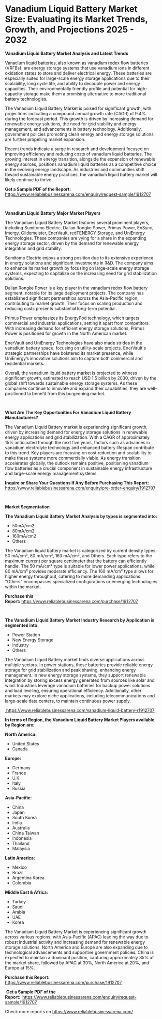 <p><h1>Vanadium Liquid Battery Market Size: Evaluating its Market Trends, Growth, and Projections 2025 - 2032</h1></p><p><strong>Vanadium Liquid Battery Market Analysis and Latest Trends</strong></p>
<p><p>Vanadium liquid batteries, also known as vanadium redox flow batteries (VRFBs), are energy storage systems that use vanadium ions in different oxidation states to store and deliver electrical energy. These batteries are especially suited for large-scale energy storage applications due to their scalability, long cycle life, and ability to decouple power and energy capacities. Their environmentally friendly profile and potential for high-capacity storage make them a promising alternative to more traditional battery technologies.</p><p>The Vanadium Liquid Battery Market is poised for significant growth, with projections indicating a compound annual growth rate (CAGR) of 9.4% during the forecast period. This growth is driven by increasing demand for renewable energy solutions, the need for grid stability and energy management, and advancements in battery technology. Additionally, government policies promoting clean energy and energy storage solutions are further propelling market expansion. </p><p>Recent trends indicate a surge in research and development focused on improving efficiency and reducing costs of vanadium liquid batteries. The growing interest in energy transition, alongside the expansion of renewable energy sources, positions vanadium liquid batteries as a competitive choice in the evolving energy landscape. As industries and communities shift toward sustainable energy practices, the vanadium liquid battery market will likely continue to thrive.</p></p>
<p><strong>Get a Sample PDF of the Report:&nbsp;</strong> <a href="https://www.reliablebusinessarena.com/enquiry/request-sample/1912707?utm_campaign=2120&utm_medium=2&utm_source=Github&utm_content=ia&utm_term=14022025&utm_id=vanadium-liquid-battery">https://www.reliablebusinessarena.com/enquiry/request-sample/1912707</a></p>
<p>&nbsp;</p>
<p><strong>Vanadium Liquid Battery Major Market Players</strong></p>
<p><p>The Vanadium Liquid Battery Market features several prominent players, including Sumitomo Electric, Dalian Rongke Power, Primus Power, EnSync, Imergy, Gildemeister, EnerVault, redTENERGY Storage, and UniEnergy Technologies. These companies are vying for a share in the expanding energy storage sector, driven by the demand for renewable energy integration and grid stability.</p><p>Sumitomo Electric enjoys a strong position due to its extensive experience in energy solutions and significant investments in R&D. The company aims to enhance its market growth by focusing on large-scale energy storage systems, expecting to capitalize on the increasing need for grid stabilization solutions.</p><p>Dalian Rongke Power is a key player in the vanadium redox flow battery segment, notable for its large deployment projects. The company has established significant partnerships across the Asia-Pacific region, contributing to market growth. Their focus on scaling production and reducing costs presents substantial long-term potential.</p><p>Primus Power emphasizes its EnergyPod technology, which targets commercial and industrial applications, setting it apart from competitors. With increasing demand for efficient energy storage solutions, Primus Power is positioned for growth in the North American market.</p><p>EnerVault and UniEnergy Technologies have also made strides in the vanadium battery space, focusing on utility-scale projects. EnerVault's strategic partnerships have bolstered its market presence, while UniEnergy’s innovative solutions aim to capture both commercial and residential markets.</p><p>Overall, the vanadium liquid battery market is projected to witness significant growth, estimated to reach USD 1.5 billion by 2030, driven by the global shift towards sustainable energy storage systems. As these companies continue to innovate and expand their capabilities, they are well-positioned to benefit from this burgeoning market.</p></p>
<p>&nbsp;</p>
<p><strong>What Are The Key Opportunities For Vanadium Liquid Battery Manufacturers?</strong></p>
<p><p>The Vanadium Liquid Battery market is experiencing significant growth, driven by increasing demand for energy storage solutions in renewable energy applications and grid stabilization. With a CAGR of approximately 15% anticipated through the next five years, factors such as advances in vanadium electrolyte technology and enhanced battery lifespan contribute to this trend. Key players are focusing on cost reduction and scalability to make these systems more commercially viable. As energy transition accelerates globally, the outlook remains positive, positioning vanadium flow batteries as a crucial component in sustainable energy infrastructure and large-scale energy management systems.</p></p>
<p><strong>Inquire or Share Your Questions If Any Before Purchasing This Report:</strong> <a href="https://www.reliablebusinessarena.com/enquiry/pre-order-enquiry/1912707?utm_campaign=2120&utm_medium=2&utm_source=Github&utm_content=ia&utm_term=14022025&utm_id=vanadium-liquid-battery">https://www.reliablebusinessarena.com/enquiry/pre-order-enquiry/1912707</a></p>
<p>&nbsp;</p>
<p><strong>Market Segmentation</strong></p>
<p><strong>The Vanadium Liquid Battery Market Analysis by types is segmented into:</strong></p>
<p><ul><li>50mA/cm2</li><li>80mA/cm2</li><li>160mA/cm2</li><li>Others</li></ul></p>
<p><p>The Vanadium liquid battery market is categorized by current density types: 50 mA/cm², 80 mA/cm², 160 mA/cm², and Others. Each type refers to the maximum current per square centimeter that the battery can efficiently handle. The 50 mA/cm² type is suitable for lower power applications, while 80 mA/cm² provides moderate efficiency. The 160 mA/cm² type allows for higher energy throughput, catering to more demanding applications. "Others" encompasses specialized configurations or emerging technologies within the market.</p></p>
<p><strong>Purchase this Report:&nbsp;</strong><a href="https://www.reliablebusinessarena.com/purchase/1912707?utm_campaign=2120&utm_medium=2&utm_source=Github&utm_content=ia&utm_term=14022025&utm_id=vanadium-liquid-battery">https://www.reliablebusinessarena.com/purchase/1912707</a></p>
<p>&nbsp;</p>
<p><strong>The Vanadium Liquid Battery Market Industry Research by Application is segmented into:</strong></p>
<p><ul><li>Power Station</li><li>New Energy Storage</li><li>Industry</li><li>Others</li></ul></p>
<p><p>The Vanadium Liquid Battery market finds diverse applications across multiple sectors. In power stations, these batteries provide reliable energy storage for grid stabilization and peak shaving, enhancing energy management. In new energy storage systems, they support renewable integration by storing excess energy generated from sources like solar and wind. Industries leverage vanadium batteries for backup power solutions and load leveling, ensuring operational efficiency. Additionally, other markets may explore niche applications, including telecommunications and large-scale data centers, to maintain continuous power supply.</p></p>
<p><a href="https://www.reliablebusinessarena.com/vanadium-liquid-battery-r1912707?utm_campaign=2120&utm_medium=2&utm_source=Github&utm_content=ia&utm_term=14022025&utm_id=vanadium-liquid-battery">&nbsp;https://www.reliablebusinessarena.com/vanadium-liquid-battery-r1912707</a></p>
<p><strong>In terms of Region, the Vanadium Liquid Battery Market Players available by Region are:</strong></p>
<p>
    <p> <strong> North America: </strong>
        <ul>
            <li>United States</li>
            <li>Canada</li>
        </ul>
        </p> 
    <p> <strong> Europe: </strong>
        <ul>
            <li>Germany</li>
            <li>France</li>
            <li>U.K.</li>
            <li>Italy</li>
            <li>Russia</li>
        </ul>
        </p> 
    <p> <strong> Asia-Pacific: </strong>
        <ul>
            <li>China</li>
            <li>Japan</li>
            <li>South Korea</li>
            <li>India</li>
            <li>Australia</li>
            <li>China Taiwan</li>
            <li>Indonesia</li>
            <li>Thailand</li>
            <li>Malaysia</li>
        </ul>
        </p> 
    <p> <strong> Latin America: </strong>
        <ul>
            <li>Mexico</li>
            <li>Brazil</li>
            <li>Argentina Korea</li>
            <li>Colombia</li>
        </ul>
        </p> 
    <p> <strong> Middle East & Africa: </strong>
        <ul>
            <li>Turkey</li>
            <li>Saudi</li>
            <li>Arabia</li>
            <li>UAE</li>
            <li>Korea</li>
        </ul>
    </p>
    </p>
<p><p>The Vanadium Liquid Battery Market is experiencing significant growth across various regions, with Asia-Pacific (APAC) leading the way due to robust industrial activity and increasing demand for renewable energy storage solutions. North America and Europe are also expanding due to technological advancements and supportive government policies. China is expected to maintain a dominant position, capturing approximately 35% of the market share, followed by APAC at 30%, North America at 20%, and Europe at 15%.</p></p>
<p><strong>Purchase this Report: </strong><a href="https://www.reliablebusinessarena.com/purchase/1912707?utm_campaign=2120&utm_medium=2&utm_source=Github&utm_content=ia&utm_term=14022025&utm_id=vanadium-liquid-battery">https://www.reliablebusinessarena.com/purchase/1912707</a></p>
<p>&nbsp;<strong>Get a Sample PDF of the Report:&nbsp;&nbsp;</strong><a href="https://www.reliablebusinessarena.com/enquiry/request-sample/1912707?utm_campaign=2120&utm_medium=2&utm_source=Github&utm_content=ia&utm_term=14022025&utm_id=vanadium-liquid-battery">https://www.reliablebusinessarena.com/enquiry/request-sample/1912707</a></p>
<p><strong></strong></p>
<p>Check more reports on <a href="https://www.reliablebusinessarena.com/?utm_campaign=2120&utm_medium=2&utm_source=Github&utm_content=ia&utm_term=14022025&utm_id=vanadium-liquid-battery">https://www.reliablebusinessarena.com/</a></p>